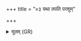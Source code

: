 +++
title = "०३ यथा तपति परशुम्"

+++
<details><summary>मूलम् (GR)</summary>

+++(PSK 20.61.34; pāda f not written)+++यथा तपति परशुं  
यथा वासिनखादनम् ।  
यथा सूर्य उद्यन् सर्वं संतपति ।  
एवा ते तप्यतां मनो हृदयम्  
अङ्गमङ्गं परुष्परुर्  
मां कामेन न रमासा अत्र ॥
</details>